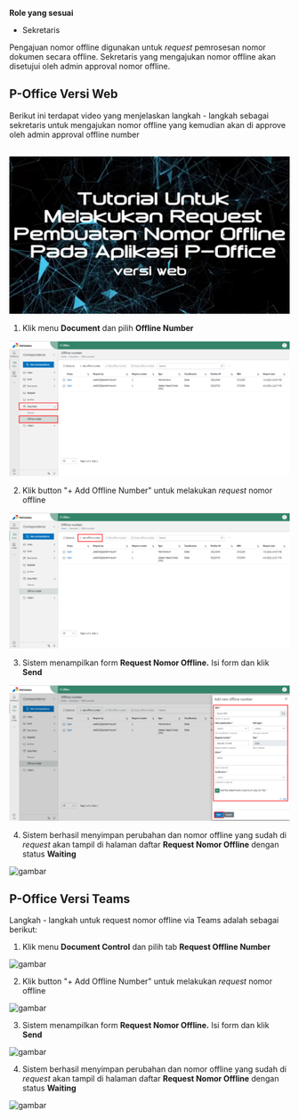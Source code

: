 **Role yang sesuai**

- Sekretaris

Pengajuan nomor offline digunakan untuk *request* pemrosesan nomor dokumen secara offline. Sekretaris yang mengajukan nomor offline akan disetujui oleh admin approval nomor offline. 

## **P-Office Versi Web**

Berikut ini terdapat video yang menjelaskan langkah - langkah sebagai sekretaris untuk mengajukan nomor offline yang kemudian akan di approve oleh admin approval offline number 

</br>
<a href="https://web.microsoftstream.com/embed/video/515edc31-a009-4c9e-91b7-42fb504bc263?autoplay=false&amp;showinfo=false" target="_blank"><img src="https://github.com/gitakencana/Persero-P-Office/raw/master/Video/Thumbnail/TM02.png" alt="Watch the video"></a>

1. Klik menu **Document** dan pilih **Offline Number** 

![gambar](DocumentControl/DC_Web/02MM19.png)

2. Klik button "+ Add Offline Number" untuk melakukan *request* nomor offline

![gambar](DocumentControl/DC_Web/02MM20.png)

3. Sistem menampilkan form **Request Nomor Offline.** Isi form dan klik **Send**

![gambar](DocumentControl/DC_Web/02MM21.png)

4. Sistem berhasil menyimpan perubahan dan nomor offline yang sudah di *request* akan tampil di halaman daftar **Request Nomor Offline** dengan status **Waiting**

![gambar](DocumentControl/DC_Web/MM22.png)


## **P-Office Versi Teams**

Langkah - langkah untuk request nomor offline via Teams adalah sebagai berikut:


1. Klik menu **Document Control** dan pilih tab **Request Offline Number**

![gambar](DocumentControl/DC_Teams/DC21.png)

2. Klik button "+ Add Offline Number" untuk melakukan *request* nomor offline

![gambar](DocumentControl/DC_Teams/DC22.png)

3. Sistem menampilkan form **Request Nomor Offline.** Isi form dan klik **Send**

![gambar](DocumentControl/DC_Teams/DC23.png)

4. Sistem berhasil menyimpan perubahan dan nomor offline yang sudah di *request* akan tampil di halaman daftar **Request Nomor Offline** dengan status **Waiting**

![gambar](DocumentControl/DC_Teams/DC24.png)
